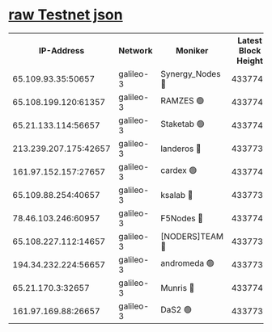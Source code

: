 [raw Testnet json](https://rpc-check.androt.stavr.tech/androt/rpcandrot_result.json)
=

<table><tr><th>IP-Address</th><th>Network</th><th>Moniker</th><th>Latest Block Height</th><th>Earliest Block Height</th><th>Catching Up</th><th>Tx Index</th><th>Voting Power</th><th>Scan Time</th></tr><tr><td>65.109.93.35:50657</td><td>galileo-3</td><td>Synergy_Nodes 🔴</td><td>4337741</td><td>0</td><td>False</td><td>on</td><td>960604</td><td>2023-12-22T21:15:31.261020530UTC</td></tr><tr><td>65.108.199.120:61357</td><td>galileo-3</td><td>RAMZES 🟢</td><td>4337740</td><td>1</td><td>False</td><td>on</td><td>0</td><td>2023-12-22T21:15:17.816589916UTC</td></tr><tr><td>65.21.133.114:56657</td><td>galileo-3</td><td>Staketab 🟢</td><td>4337741</td><td>90001</td><td>False</td><td>on</td><td>0</td><td>2023-12-22T21:15:32.158144661UTC</td></tr><tr><td>213.239.207.175:42657</td><td>galileo-3</td><td>landeros 🔴</td><td>4337738</td><td>2642001</td><td>False</td><td>on</td><td>72</td><td>2023-12-22T21:15:05.582172218UTC</td></tr><tr><td>161.97.152.157:27657</td><td>galileo-3</td><td>cardex 🟢</td><td>4337741</td><td>2945323</td><td>False</td><td>on</td><td>0</td><td>2023-12-22T21:15:31.578304243UTC</td></tr><tr><td>65.109.88.254:40657</td><td>galileo-3</td><td>ksalab 🔴</td><td>4337739</td><td>3000356</td><td>False</td><td>on</td><td>31614</td><td>2023-12-22T21:15:13.407027198UTC</td></tr><tr><td>78.46.103.246:60957</td><td>galileo-3</td><td>F5Nodes 🔴</td><td>4337741</td><td>3057001</td><td>False</td><td>off</td><td>24</td><td>2023-12-22T21:15:31.822675336UTC</td></tr><tr><td>65.108.227.112:14657</td><td>galileo-3</td><td>[NODERS]TEAM 🔴</td><td>4337737</td><td>3176323</td><td>False</td><td>on</td><td>959621</td><td>2023-12-22T21:15:05.915888337UTC</td></tr><tr><td>194.34.232.224:56657</td><td>galileo-3</td><td>andromeda 🟢</td><td>4337739</td><td>4237739</td><td>False</td><td>off</td><td>0</td><td>2023-12-22T21:15:12.711287454UTC</td></tr><tr><td>65.21.170.3:32657</td><td>galileo-3</td><td>Munris 🔴</td><td>4337741</td><td>4237741</td><td>False</td><td>off</td><td>414</td><td>2023-12-22T21:15:22.720249405UTC</td></tr><tr><td>161.97.169.88:26657</td><td>galileo-3</td><td>DaS2 🟢</td><td>4337739</td><td>4326001</td><td>False</td><td>on</td><td>0</td><td>2023-12-22T21:15:13.099419834UTC</td></tr></table>
